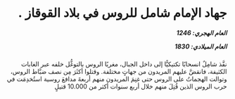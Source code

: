 <h1 dir="rtl">جهاد الإمام شامل للروس في بلاد القوقاز .</h1>

<h5 dir="rtl">العام الهجري:  1246

العام الميلادي: 1830

</h5>

<p dir="rtl">نفَّذ شامِلٌ انسحابًا تكتيكيًّا إلى داخل الجبال، مغريًا الروس بالتوغُّل خلفه عبر الغابات الكثيفة، فانقضَّ عليهم المريدون من جهاتٍ مختلفة. وقتلوا أكثَرَ مِن نصف ضبَّاط الروس، وتوالت الهجماتُ على الروس حتى غنِمَ المريدون منهم أربعةَ مدافعَ روسية استُخدِمَت في حرب الروس الذين قُتِلَ منهم خلال أربع سنوات أكثر من 10.000 قتيلٍ</p></br>
